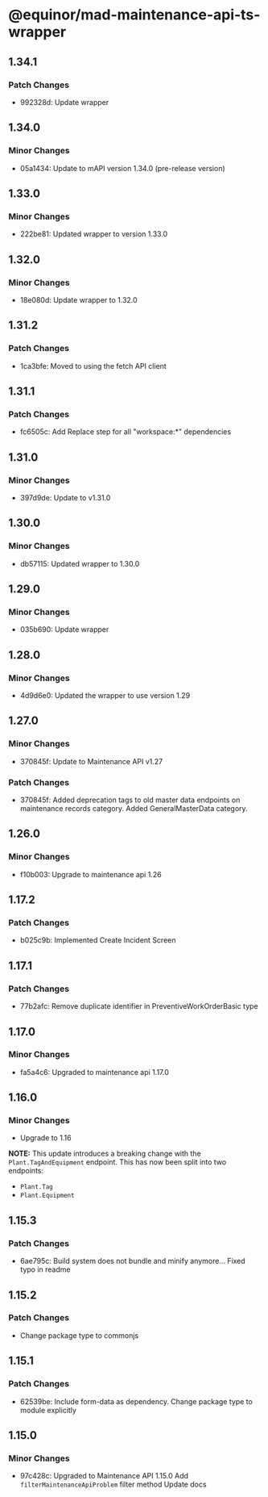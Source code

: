 # @equinor/mad-maintenance-api-ts-wrapper

## 1.34.1

### Patch Changes

-   992328d: Update wrapper

## 1.34.0

### Minor Changes

-   05a1434: Update to mAPI version 1.34.0 (pre-release version)

## 1.33.0

### Minor Changes

-   222be81: Updated wrapper to version 1.33.0

## 1.32.0

### Minor Changes

-   18e080d: Update wrapper to 1.32.0

## 1.31.2

### Patch Changes

-   1ca3bfe: Moved to using the fetch API client

## 1.31.1

### Patch Changes

-   fc6505c: Add Replace step for all "workspace:\*" dependencies

## 1.31.0

### Minor Changes

-   397d9de: Update to v1.31.0

## 1.30.0

### Minor Changes

-   db57115: Updated wrapper to 1.30.0

## 1.29.0

### Minor Changes

-   035b690: Update wrapper

## 1.28.0

### Minor Changes

-   4d9d6e0: Updated the wrapper to use version 1.29

## 1.27.0

### Minor Changes

-   370845f: Update to Maintenance API v1.27

### Patch Changes

-   370845f: Added deprecation tags to old master data endpoints on maintenance records category.
    Added GeneralMasterData category.

## 1.26.0

### Minor Changes

-   f10b003: Upgrade to maintenance api 1.26

## 1.17.2

### Patch Changes

-   b025c9b: Implemented Create Incident Screen

## 1.17.1

### Patch Changes

-   77b2afc: Remove duplicate identifier in PreventiveWorkOrderBasic type

## 1.17.0

### Minor Changes

-   fa5a4c6: Upgraded to maintenance api 1.17.0

## 1.16.0

### Minor Changes

-   Upgrade to 1.16

**NOTE:** This update introduces a breaking change with the `Plant.TagAndEquipment` endpoint. This
has now been split into two endpoints:

-   `Plant.Tag`
-   `Plant.Equipment`

## 1.15.3

### Patch Changes

-   6ae795c: Build system does not bundle and minify anymore... Fixed typo in readme

## 1.15.2

### Patch Changes

-   Change package type to commonjs

## 1.15.1

### Patch Changes

-   62539be: Include form-data as dependency. Change package type to module explicitly

## 1.15.0

### Minor Changes

-   97c428c: Upgraded to Maintenance API 1.15.0 Add `filterMaintenanceApiProblem` filter method
    Update docs
